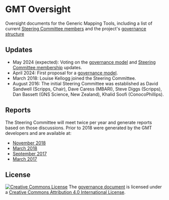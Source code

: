 # GMT Oversight

Oversight documents for the Generic Mapping Tools, including a list of current [Steering Committee members](steering-committee-membership.md)
and the project's [governance structure](governance.md)

## Updates

* May 2024 (expected): Voting on the [governance model](governance.md) and [Steering Committee membership](steering-committee-membership.md) updates.
* April 2024: First proposal for a [governance model](governance.md).
* March 2018: Louise Kellogg joined the Steering Committee.
* August 2016: The initial Steering Committee was established as David Sandwell (Scripps, Chair), Dave Caress (MBARI), Steve Diggs (Scripps), Dan Bassett (GNS Science, New Zealand), Khalid Soofi (ConocoPhillips).

## Reports

The Steering Committee will meet twice per year and generate reports based on those
discussions. Prior to 2018 were generated by the GMT developers and are available at:

* [November 2018](reports/2018-11.md)
* [March 2018](reports/2018-03.md)
* [September 2017](reports/2017-09.md)
* [March 2017](reports/2017-03.md)

## License

[![Creative Commons License](https://i.creativecommons.org/l/by/4.0/88x31.png)](http://creativecommons.org/licenses/by/4.0/)
The [governance document](governance.md) is licensed under a
[Creative Commons Attribution 4.0 International License](http://creativecommons.org/licenses/by/4.0/).
